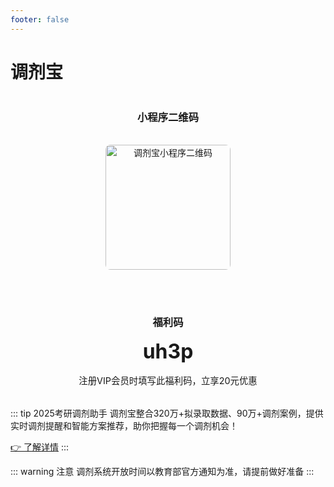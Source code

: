 ```yaml
---
footer: false
---
```

# 调剂宝
<div class="qrcode-container">
  <div class="qrcode-item">
    <h3>小程序二维码</h3>
    <img src="/tiaojibao.png" alt="调剂宝小程序二维码" class="qrcode-image">
  </div>
  
  <div class="qrcode-item">
    <h3>福利码</h3>
    <div class="welfare-code">uh3p</div>
    <div class="welfare-desc">注册VIP会员时填写此福利码，立享20元优惠</div>
  </div>
</div>

::: tip 2025考研调剂助手
调剂宝整合320万+拟录取数据、90万+调剂案例，提供实时调剂提醒和智能方案推荐，助你把握每一个调剂机会！

[👉 了解详情](https://mp.weixin.qq.com/s/QtPNcoj7Pu_RztBvzTyWLQ)
:::

::: warning 注意
调剂系统开放时间以教育部官方通知为准，请提前做好准备
:::

<style>
.qrcode-container {
  display: flex;
  gap: 2rem;
  justify-content: center;
  margin: 1rem 0 2rem;
  flex-wrap: wrap;
}

.qrcode-item {
  text-align: center;
}

.qrcode-image {
  width: 200px;
  height: 200px;
  border-radius: 8px;
  margin: 1rem 0;
}

.welfare-code {
  font-size: 2rem;
  font-weight: bold;
  color: var(--vp-c-brand);
  margin: 1rem 0;
}

.welfare-desc {
  color: var(--vp-c-text-2);
  font-size: 0.9rem;
}
</style>
